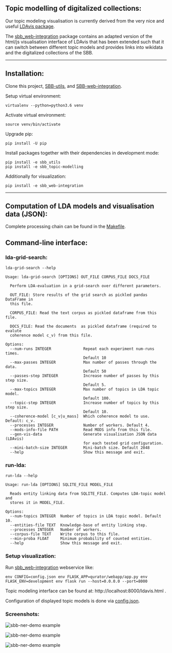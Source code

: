 

## Topic modelling of digitalized collections:

Our topic modeling visualisation is currently derived from the very nice and useful [LDAvis package](https://github.com/cpsievert/LDAvis).

The [sbb_web-integration](https://github.com/qurator-spk/sbb_web-integration) package contains an adapted version of the html/js visualisation interface of LDAvis that has been extended such that 
it can switch between different topic models and provides links into wikidata and the digitalized collections of the SBB.

***

## Installation:

Clone this project, [SBB-utils](https://github.com/qurator-spk/sbb_utils), and
[SBB-web-integration](https://github.com/qurator-spk/sbb_web-integration).

Setup virtual environment:
```
virtualenv --python=python3.6 venv
```

Activate virtual environment:
```
source venv/bin/activate
```

Upgrade pip:
```
pip install -U pip
```

Install packages together with their dependencies in development mode:
```
pip install -e sbb_utils
pip install -e sbb_topic-modelling
```

Additionally for visualization:


```
pip install -e sbb_web-integration
```

***

## Computation of LDA models and visualisation data (JSON):

Complete processing chain can be found in the  [Makefile](Makefile).

## Command-line interface:

### lda-grid-search:


```
lda-grid-search --help

Usage: lda-grid-search [OPTIONS] OUT_FILE CORPUS_FILE DOCS_FILE

  Perform LDA-evaluation in a grid-search over different parameters.

  OUT_FILE: Store results of the grid search as pickled pandas DataFrame in
  this file.

  CORPUS_FILE: Read the text corpus as pickled dataframe from this file.

  DOCS_FILE: Read the documents  as pickled dataframe (required to evalute
  coherence model c_v) from this file.

Options:
  --num-runs INTEGER              Repeat each experiment num-runs times.
                                  Default 10
  --max-passes INTEGER            Max number of passes through the data.
                                  Default 50
  --passes-step INTEGER           Increase number of passes by this step size.
                                  Default 5.
  --max-topics INTEGER            Max number of topics in LDA topic model.
                                  Default 100.
  --topic-step INTEGER            Increase number of topics by this step size.
                                  Default 10.
  --coherence-model [c_v|u_mass]  Which coherence model to use. Default: c_v.
  --processes INTEGER             Number of workers. Default 4.
  --mods-info-file PATH           Read MODS info from this file.
  --gen-vis-data                  Generate visualisation JSON data (LDAvis)
                                  for each tested grid configuration.
  --mini-batch-size INTEGER       Mini-batch size. Default 2048
  --help                          Show this message and exit.

```

### run-lda:

```
run-lda --help

Usage: run-lda [OPTIONS] SQLITE_FILE MODEL_FILE

  Reads entity linking data from SQLITE_FILE. Computes LDA-topic model and
  stores it in MODEL_FILE.

Options:
  --num-topics INTEGER  Number of topics in LDA topic model. Default 10.
  --entities-file TEXT  Knowledge-base of entity linking step.
  --processes INTEGER   Number of workers.
  --corpus-file TEXT    Write corpus to this file.
  --min-proba FLOAT     Minimum probability of counted entities.
  --help                Show this message and exit.

```

### Setup visualization:

Run [sbb_web-integration](https://github.com/qurator-spk/sbb_web-integration) webservice like:

```
env CONFIG=config.json env FLASK_APP=qurator/webapp/app.py env FLASK_ENV=development env flask run --host=0.0.0.0 --port=8000
```

Topic modeling interface can be found at: http://localhost:8000/ldavis.html .

Configuration of displayed topic models is done via [config.json](qurator/webapp/config.json).

### Screenshots:

![sbb-ner-demo example](.screenshots/topicm0.png?raw=true)

![sbb-ner-demo example](.screenshots/topicm1.png?raw=true)

![sbb-ner-demo example](.screenshots/topicm2.png?raw=true)